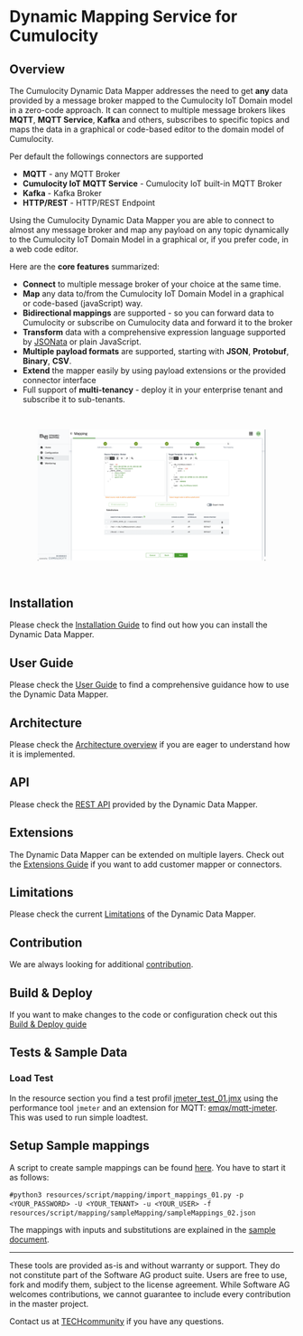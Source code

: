 # Dynamic Mapping Service for Cumulocity

## Overview

The Cumulocity Dynamic Data Mapper addresses the need to get **any** data provided by a message broker mapped to the Cumulocity IoT Domain model in a zero-code approach.
It can connect to multiple message brokers likes **MQTT**, **MQTT Service**, **Kafka** and others, subscribes to specific topics and maps the data in a graphical or code-based editor to the domain model of Cumulocity.

Per default the followings connectors are supported

- **MQTT** - any MQTT Broker
- **Cumulocity IoT MQTT Service** - Cumulocity IoT built-in MQTT Broker
- **Kafka** - Kafka Broker
- **HTTP/REST** - HTTP/REST Endpoint

Using the Cumulocity Dynamic Data Mapper you are able to connect to almost any message broker and map any payload on any topic dynamically to
the Cumulocity IoT Domain Model in a graphical or, if you prefer code, in a web code editor.

Here are the **core features** summarized:

- **Connect** to multiple message broker of your choice at the same time.
- **Map** any data to/from the Cumulocity IoT Domain Model in a graphical or code-based (javaScript) way.
- **Bidirectional mappings** are supported - so you can forward data to Cumulocity or subscribe on Cumulocity data and forward it to the broker
- **Transform** data with a comprehensive expression language supported by [JSONata](https://jsonata.org/) or plain JavaScript.
- **Multiple payload formats** are supported, starting with **JSON**, **Protobuf**, **Binary**, **CSV**.
- **Extend** the mapper easily by using payload extensions or the provided connector interface
- Full support of **multi-tenancy** - deploy it in your enterprise tenant and subscribe it to sub-tenants.

<br/>
<p align="center">
<img src="resources/image/Dynamic_Mapper_Mapping_Stepper_Substitution_Basic.png"  style="width: 80%;" />
</p>
<br/>

## Installation

Please check the [Installation Guide](/INSTALLATION.md) to find out how you can install the Dynamic Data Mapper.

## User Guide

Please check the [User Guide](/USERGUIDE.md) to find a comprehensive guidance how to use the Dynamic Data Mapper.

## Architecture

Please check the [Architecture overview](/ARCHITECTURE.md) if you are eager to understand how it is implemented.

## API

Please check the [REST API](/API.md) provided by the Dynamic Data Mapper.

## Extensions

The Dynamic Data Mapper can be extended on multiple layers. Check out the [Extensions Guide](/EXTENSIONS.md) if you want to add customer mapper or connectors.

## Limitations

Please check the current [Limitations](/LIMITATIONS.md) of the Dynamic Data Mapper.

## Contribution

We are always looking for additional [contribution](/CONTRIBUTING.md).

## Build & Deploy

If you want to make changes to the code or configuration check out this [Build & Deploy guide](/BUILDDEPLOY.md)

## Tests & Sample Data

### Load Test

In the resource section you find a test profil [jmeter_test_01.jmx](./resources/script/performance/jmeter_test_01.jmx) using the performance tool `jmeter` and an extension for MQTT: [emqx/mqtt-jmeter](https://github.com/emqx/mqtt-jmeter).
This was used to run simple loadtest.

## Setup Sample mappings

A script to create sample mappings can be found [here](./resources/script/mapping/import_mappings_01.py).
You have to start it as follows:

```
#python3 resources/script/mapping/import_mappings_01.py -p <YOUR_PASSWORD> -U <YOUR_TENANT> -u <YOUR_USER> -f resources/script/mapping/sampleMapping/sampleMappings_02.json
```

The mappings with inputs and substitutions are explained in the [sample document](./resources/script/mapping/sampleMapping/sampleMappings_02.html).

---

These tools are provided as-is and without warranty or support. They do not constitute part of the Software AG product suite. Users are free to use, fork and modify them, subject to the license agreement. While Software AG welcomes contributions, we cannot guarantee to include every contribution in the master project.

Contact us at [TECHcommunity](mailto:technologycommunity@softwareag.com?subject=Github/SoftwareAG) if you have any questions.
